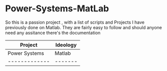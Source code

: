 # Power-Systems-MatLab
So this is a passion project , with a list of scripts and Projects I have previously done on Matlab. They are fairly easy to follow and should anyone need any assitance there's the documentation 

|Project| Ideology 
---------|---------
Power Systems| Matlab 
-------------|-------
